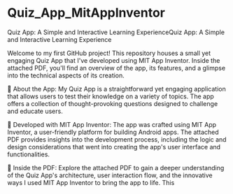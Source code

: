 # Quiz_App_MitAppInventor
Quiz App: A Simple and Interactive Learning ExperienceQuiz App: A Simple and Interactive Learning Experience

Welcome to my first GitHub project! This repository houses a small yet engaging Quiz App that I've developed using MIT App Inventor. Inside the attached PDF, you'll find an overview of the app, its features, and a glimpse into the technical aspects of its creation.

📱 About the App:
My Quiz App is a straightforward yet engaging application that allows users to test their knowledge on a variety of topics. The app offers a collection of thought-provoking questions designed to challenge and educate users.

🔧 Developed with MIT App Inventor:
The app was crafted using MIT App Inventor, a user-friendly platform for building Android apps. The attached PDF provides insights into the development process, including the logic and design considerations that went into creating the app's user interface and functionalities.

📖 Inside the PDF:
Explore the attached PDF to gain a deeper understanding of the Quiz App's architecture, user interaction flow, and the innovative ways I used MIT App Inventor to bring the app to life. This 
